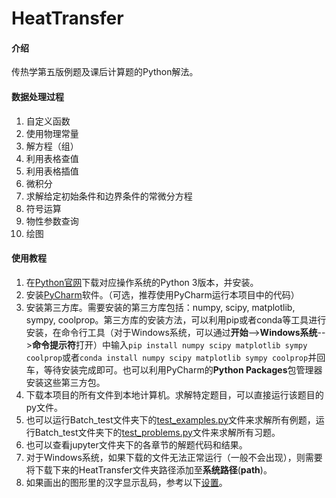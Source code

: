 # HeatTransfer

#### 介绍
传热学第五版例题及课后计算题的Python解法。

#### 数据处理过程
1. 自定义函数
2. 使用物理常量
3. 解方程（组）
4. 利用表格查值
5. 利用表格插值
6. 微积分
7. 求解给定初始条件和边界条件的常微分方程
8. 符号运算
9. 物性参数查询
10. 绘图


#### 使用教程

1. 在[Python官网](https://www.python.org)下载对应操作系统的Python 3版本，并安装。
2. 安装[PyCharm](https://www.jetbrains.com/pycharm/)软件。（可选，推荐使用PyCharm运行本项目中的代码）
3. 安装第三方库。需要安装的第三方库包括：numpy, scipy, matplotlib, sympy, coolprop。第三方库的安装方法，可以利用pip或者conda等工具进行安装，在命令行工具（对于Windows系统，可以通过**开始**-->**Windows系统**-->**命令提示符**打开）中输入`pip install numpy scipy matplotlib sympy coolprop`或者`conda install numpy scipy matplotlib sympy coolprop`并回车，等待安装完成即可。也可以利用PyCharm的**Python Packages**包管理器安装这些第三方包。
4. 下载本项目的所有文件到本地计算机。求解特定题目，可以直接运行该题目的py文件。
5. 也可以运行Batch_test文件夹下的[test_examples.py](https://gitee.com/hustquick/heat-transfer/blob/master/test/test_examples.py)文件来求解所有例题，运行Batch_test文件夹下的[test_problems.py](https://gitee.com/hustquick/heat-transfer/blob/master/test/test_problems.py)文件来求解所有习题。
6. 也可以查看jupyter文件夹下的各章节的解题代码和结果。
7. 对于Windows系统，如果下载的文件无法正常运行（一般不会出现），则需要将下载下来的HeatTransfer文件夹路径添加至**系统路径**(**path**)。
8. 如果画出的图形里的汉字显示乱码，参考以下[设置](https://gitee.com/hustquick/heat-transfer/解决matplotlib中文乱码问题.md)。